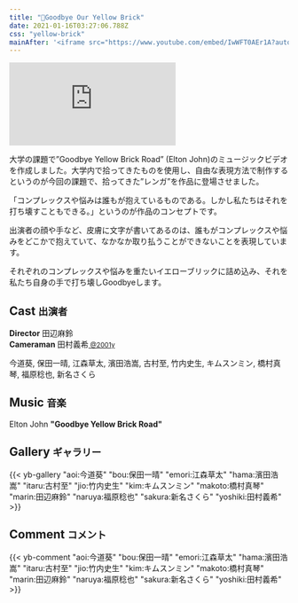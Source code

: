 ```yaml
---
title: "🧱Goodbye Our Yellow Brick"
date: 2021-01-16T03:27:06.788Z
css: "yellow-brick"
mainAfter: '<iframe src="https://www.youtube.com/embed/IwWFT0AEr1A?autoplay=1&loop=1&controls=0&disablekb=1&&mute=1&playsinline=1" frameborder="0" allow="accelerometer; autoplay; clipboard-write; encrypted-media; gyroscope; picture-in-picture" allowfullscreen id=bg></iframe>'
---
```

<div class=youtube>
<iframe src="https://www.youtube.com/embed/IwWFT0AEr1A" frameborder="0" allow="accelerometer; autoplay; clipboard-write; encrypted-media; gyroscope; picture-in-picture" allowfullscreen></iframe>
</div>

大学の課題で”Goodbye Yellow Brick Road” (Elton John)のミュージックビデオを作成しました。大学内で拾ってきたものを使用し、自由な表現方法で制作するというのが今回の課題で、拾ってきた”レンガ”を作品に登場させました。

「コンプレックスや悩みは誰もが抱えているものである。しかし私たちはそれを打ち壊すこともできる。」というのが作品のコンセプトです。

出演者の顔や手など、皮膚に文字が書いてあるのは、誰もがコンプレックスや悩みをどこかで抱えていて、なかなか取り払うことができないことを表現しています。

それぞれのコンプレックスや悩みを重たいイエローブリックに詰め込み、それを私たち自身の手で打ち壊しGoodbyeします。

## Cast <small>出演者</small>
<b>Director</b> 田辺麻鈴<br>
<b>Cameraman</b> 田村義希<small><a href="http://2001y.me" target=_blank rel="noopener noreferrer"> @2001y</a></small>

今道葵, 保田一晴, 江森草太, 濱田浩嵩, 古村至, 竹内史生, キムスンミン, 橋村真琴, 福原稔也, 新名さくら

## Music <small>音楽</small>

Elton John <b>"Goodbye Yellow Brick Road"</b>

## Gallery <small>ギャラリー</small>

{{< yb-gallery "aoi:今道葵" "bou:保田一晴" "emori:江森草太" "hama:濱田浩嵩" "itaru:古村至" "jio:竹内史生"  "kim:キムスンミン" "makoto:橋村真琴" "marin:田辺麻鈴" "naruya:福原稔也" "sakura:新名さくら" "yoshiki:田村義希" >}}

## Comment <small>コメント</small>

{{< yb-comment "aoi:今道葵" "bou:保田一晴" "emori:江森草太" "hama:濱田浩嵩" "itaru:古村至" "jio:竹内史生"  "kim:キムスンミン" "makoto:橋村真琴" "marin:田辺麻鈴" "naruya:福原稔也" "sakura:新名さくら" "yoshiki:田村義希" >}}